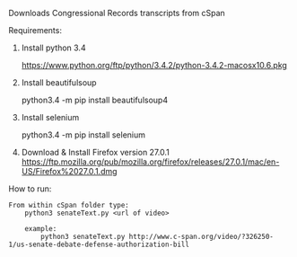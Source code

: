 Downloads Congressional Records transcripts from cSpan

Requirements:

1. Install python 3.4

    https://www.python.org/ftp/python/3.4.2/python-3.4.2-macosx10.6.pkg

2. Install beautifulsoup 

    python3.4 -m pip install beautifulsoup4

3. Install selenium

    python3.4 -m pip install selenium

4. Download & Install Firefox version 27.0.1 
    https://ftp.mozilla.org/pub/mozilla.org/firefox/releases/27.0.1/mac/en-US/Firefox%2027.0.1.dmg


How to run:

    From within cSpan folder type:
        python3 senateText.py <url of video>

        example:
            python3 senateText.py http://www.c-span.org/video/?326250-1/us-senate-debate-defense-authorization-bill








